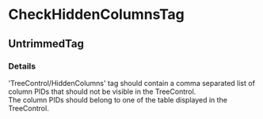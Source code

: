 ﻿---  
uid: Validator_18_10_2  
---

# CheckHiddenColumnsTag

## UntrimmedTag

### Details

'TreeControl\/HiddenColumns' tag should contain a comma separated list of column PIDs that should not be visible in the TreeControl.  
The column PIDs should belong to one of the table displayed in the TreeControl.
